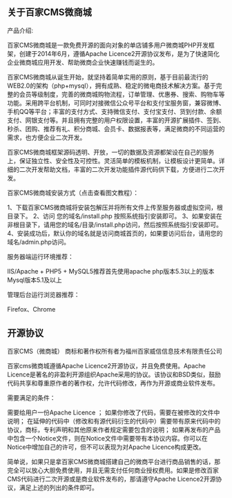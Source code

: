## 关于百家CMS微商城
产品介绍:

百家CMS微商城是一款免费开源的面向对象的单店铺多用户微商城PHP开发框架，创建于2014年6月，遵循Apache Licence2开源协议发布，是为了快速简化企业微商城应用开发、帮助微商企业快速赚钱而诞生的。

百家CMS微商城从诞生开始，就坚持着简单实用的原则，基于目前最流行的WEB2.0的架构（php+mysql），拥有成熟、稳定的微电商技术解决方案。基于完整的会员等级制度，完善的微商城购物流程，订单管理、优惠券、搜索、购物车等功能。采用跨平台机制，可同时对接微信公众号平台和支付宝服务窗，兼容微博、手机QQ等平台；丰富的支付方式、支持微信支付、支付宝支付、货到付款、余额支付、网银支付等。并且拥有完整的用户权限设置，丰富的开源扩展插件、签到、秒杀、团购、推荐有礼、积分商城、会员卡、数据报表等，满足微商的不同运营的需求，也方便企业二次开发。

百家CMS微商城框架源码透明、开放，一切的数据及资源都架设在自己的服务上，保证独立性、安全性及可控性。灵活简单的模板机制，让模板设计更简单。详细的二次开发帮助文档，丰富的二次开发功能插件源代码供下载，方便进行二次开发。

百家CMS微商城安装方式（点击查看图文教程）：

1、下载百家CMS微商城将安装包解压并将所有文件上传至服务器或虚拟空间，根目录下。
2、访问 您的域名/install.php 按照系统指引安装即可。
3、如果安装在非根目录下，请用您的域名/目录/install.php访问，然后按照系统指引安装即可。
4、安装成功后，默认你的域名就是访问商城首页的，如果要访问后台，请用您的域名/admin.php访问。

服务器端运行环境推荐：

IIS/Apache + PHP5 + MySQL5推荐首先使用apache
php版本5.3以上的版本
Mysql版本5.1及以上

管理后台运行浏览器推荐：

Firefox、Chrome

## 开源协议
百家CMS（微商城） 商标和著作权所有者为福州百家威信信息技术有限责任公司

百家cms微商城遵循Apache Licence2开源协议，并且免费使用。Apache Licence是著名的非盈利开源组织Apache采用的协议。该协议和BSD类似，鼓励代码共享和尊重原作者的著作权，允许代码修改，再作为开源或商业软件发布。

需要满足的条件：

需要给用户一份Apache Licence ；
如果你修改了代码，需要在被修改的文件中说明；
在延伸的代码中（修改和有源代码衍生的代码中）需要带有原来代码中的协议，商标，专利声明和其他原来作者规定需要包含的说明；
如果再发布的产品中包含一个Notice文件，则在Notice文件中需要带有本协议内容。你可以在Notice中增加自己的许可，但不可以表现为对Apache Licence构成更改。

简单说，如果只是拿百家CMS微商城搭建自己的微商平台进行商品销售的话，那完全可以放心大胆免费使用，并且无需支付任何商业授权费用。如果是修改百家CMS代码进行二次开源或是商业软件发布的，那请遵守Apache Licence2开源协议，满足上述的列出的条件即可。
